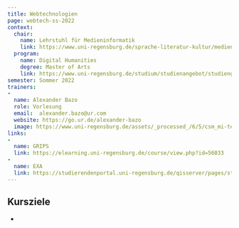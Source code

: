 ```yaml
---
title: Webtechnologien
page: webtech-ss-2022
context:
  chair:
    name: Lehrstuhl für Medieninformatik
    link: https://www.uni-regensburg.de/sprache-literatur-kultur/medieninformatik/aktuelles/index.html
  program:
    name: Digital Humanities
    degree: Master of Arts
    link: https://www.uni-regensburg.de/studium/studienangebot/studiengaenge-a-z/digital-humanities/index.html
semester: Sommer 2022
trainers:
-
  name: Alexander Bazo
  role: Vorlesung
  email:  alexander.bazo@ur.com
  website: https://go.ur.de/alexander-bazo
  image: https://www.uni-regensburg.de/assets/_processed_/6/5/csm_mi-teamfotos-alexander-bazo-closeup_c831edb7ee.jpg
links:
-
  name: GRIPS
  link: https://elearning.uni-regensburg.de/course/view.php?id=56033
-  
  name: EXA
  link: https://studierendenportal.uni-regensburg.de/qisserver/pages/startFlow.xhtml?_flowId=detailView-flow&unitId=35580&periodId=306&navigationPosition=hisinoneLehrorganisation,examEventOverviewOwn
---
```


## Kursziele

-